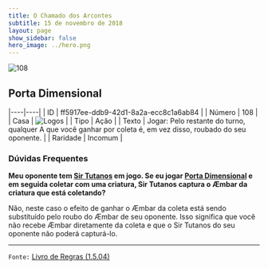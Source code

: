 ```yaml
---
title: O Chamado dos Arcontes
subtitle: 15 de novembro de 2018
layout: page
show_sidebar: false
hero_image: ../hero.png
---
```


![108](https://cdn.keyforgegame.com/media/card_front/pt/341_108_XHW22F7FH9FM_pt.png)

## Porta Dimensional

|----|----|
| ID | ff5917ee-ddb9-42d1-8a2a-ecc8c1a6ab84 |
| Número | 108 |
| Casa | ![Logos](https://archonarcana.com/images/thumb/c/ce/Logos.png/22px-Logos.png "Logos") |
| Tipo | Ação |
| Texto | Jogar: Pelo restante do turno, qualquer A que você ganhar por coleta é, em vez disso, roubado do seu oponente. |
| Raridade | Incomum |

### Dúvidas Frequentes

**Meu oponente tem [Sir Tutanos](/aoa/223) em jogo. Se eu jogar [Porta Dimensional](/cota/108) e em seguida coletar com uma criatura, Sir
Tutanos captura o Æmbar da criatura que está coletando?**

Não, neste caso o efeito de ganhar o Æmbar da coleta está sendo
substituído pelo roubo do Æmbar de seu oponente. Isso significa que
você não recebe Æmbar diretamente da coleta e que o Sir Tutanos do
seu oponente não poderá capturá-lo.

<hr/>

`Fonte:` [Livro de Regras (1.5.04)](https://drive.google.com/open?id=14pM1J8ZR_4hZbGFZt-ArQdAGsHCPEQdE)
